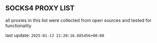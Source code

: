 ## SOCKS4 PROXY LIST

all proxies in this list were collected from open sources and tested for functionality

last update: `2025-01-13 21:20:16.685456+00:00`